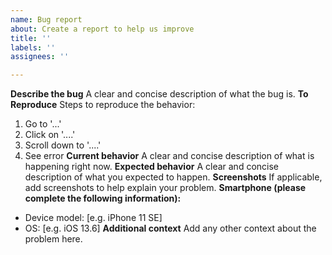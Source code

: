```yaml
---
name: Bug report
about: Create a report to help us improve
title: ''
labels: ''
assignees: ''

---
```


**Describe the bug**
A clear and concise description of what the bug is.
**To Reproduce**
Steps to reproduce the behavior:
1. Go to '...'
2. Click on '....'
3. Scroll down to '....'
4. See error
**Current behavior**
A clear and concise description of what is happening right now.
**Expected behavior**
A clear and concise description of what you expected to happen.
**Screenshots**
If applicable, add screenshots to help explain your problem.
**Smartphone (please complete the following information):**
 - Device model: [e.g. iPhone 11 SE]
 - OS: [e.g. iOS 13.6]
**Additional context**
Add any other context about the problem here.
